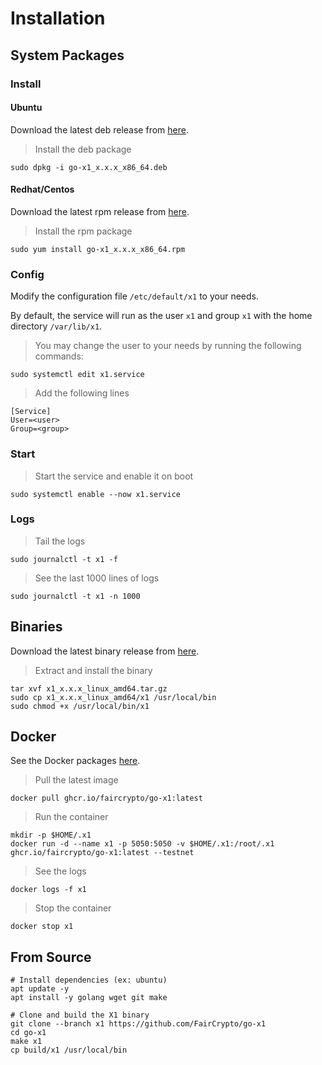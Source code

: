 # Installation

## System Packages

### Install

#### Ubuntu

Download the latest deb release from [here](https://github.com/FairCrypto/go-x1/releases/latest).

> Install the deb package
```shell
sudo dpkg -i go-x1_x.x.x_x86_64.deb
```

#### Redhat/Centos
Download the latest rpm release from [here](https://github.com/FairCrypto/go-x1/releases/latest).

> Install the rpm package
```shell
sudo yum install go-x1_x.x.x_x86_64.rpm
```

### Config

Modify the configuration file `/etc/default/x1` to your needs.

By default, the service will run as the user `x1` and group `x1` with the home directory `/var/lib/x1`.

> You may change the user to your needs by running the following commands:
```shell
sudo systemctl edit x1.service
```

> Add the following lines
```unit file (systemd)
[Service]
User=<user>
Group=<group>
```

### Start

> Start the service and enable it on boot
```shell
sudo systemctl enable --now x1.service
```

### Logs

> Tail the logs
```shell
sudo journalctl -t x1 -f
```

> See the last 1000 lines of logs
```shell
sudo journalctl -t x1 -n 1000
```

## Binaries

Download the latest binary release from [here](https://github.com/FairCrypto/go-x1/releases).

> Extract and install the binary
```shell
tar xvf x1_x.x.x_linux_amd64.tar.gz
sudo cp x1_x.x.x_linux_amd64/x1 /usr/local/bin
sudo chmod +x /usr/local/bin/x1
```

## Docker

See the Docker packages [here](https://github.com/nibty/faircrypto/pkgs/container/go-x1).

> Pull the latest image
```shell
docker pull ghcr.io/faircrypto/go-x1:latest
```

> Run the container
```shell
mkdir -p $HOME/.x1
docker run -d --name x1 -p 5050:5050 -v $HOME/.x1:/root/.x1 ghcr.io/faircrypto/go-x1:latest --testnet
```

> See the logs
```shell
docker logs -f x1
```

> Stop the container
```shell
docker stop x1
```

## From Source

```shell
# Install dependencies (ex: ubuntu)
apt update -y
apt install -y golang wget git make

# Clone and build the X1 binary
git clone --branch x1 https://github.com/FairCrypto/go-x1
cd go-x1
make x1
cp build/x1 /usr/local/bin
```

